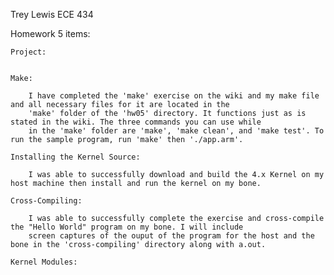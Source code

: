 Trey Lewis      ECE 434

Homework 5 items:

	Project:


	Make:

		I have completed the 'make' exercise on the wiki and my make file and all necessary files for it are located in the
		'make' folder of the 'hw05' directory. It functions just as is stated in the wiki. The three commands you can use while
		in the 'make' folder are 'make', 'make clean', and 'make test'. To run the sample program, run 'make' then './app.arm'.

	Installing the Kernel Source:

		I was able to successfully download and build the 4.x Kernel on my host machine then install and run the kernel on my bone.

	Cross-Compiling:

		I was able to successfully complete the exercise and cross-compile the "Hello World" program on my bone. I will include
		screen captures of the ouput of the program for the host and the bone in the 'cross-compiling' directory along with a.out.

	Kernel Modules:
